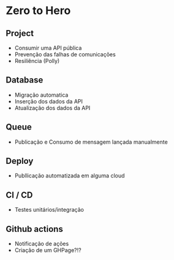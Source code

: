 # Zero to Hero

## Project
- Consumir uma API pública
- Prevenção das falhas de comunicações
- Resiliência (Polly)

## Database
- Migração automatica
- Inserção dos dados da API
- Atualização dos dados da API

## Queue
- Publicação e Consumo de mensagem lançada manualmente

## Deploy
- Publlicação automatizada em alguma cloud

## CI / CD
- Testes unitários/integração

## Github actions
- Notificação de ações
- Criação de um GHPage?!?
